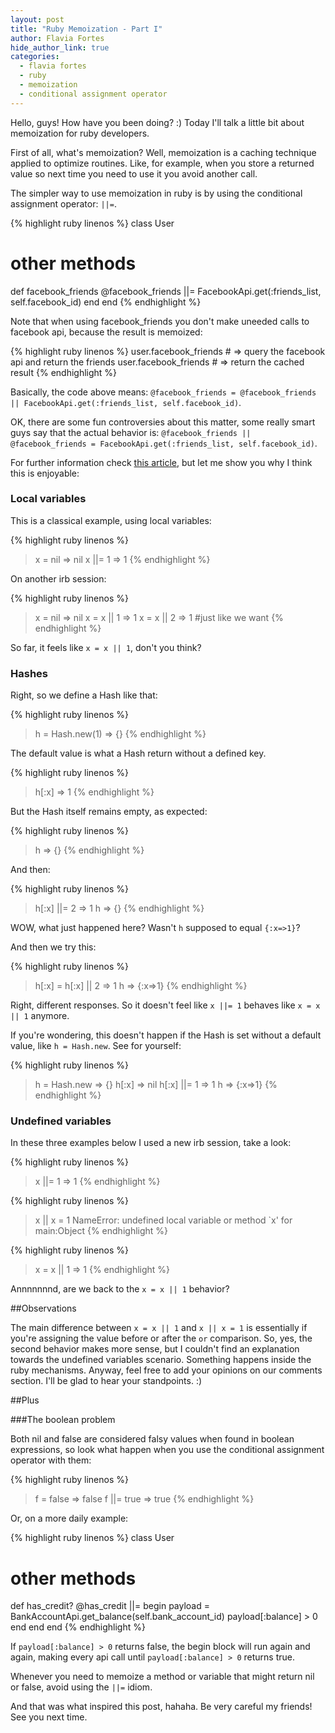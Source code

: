 ```yaml
---
layout: post
title: "Ruby Memoization - Part I"
author: Flavia Fortes
hide_author_link: true
categories:
  - flavia fortes
  - ruby
  - memoization
  - conditional assignment operator
---
```


Hello, guys! How have you been doing? :) Today I'll talk a little bit about memoization for ruby developers.

<!--more-->

First of all, what's memoization? Well, memoization is a caching technique applied to optimize routines. Like, for example, when you store a returned value so next time you need to use it you avoid another call.

The simpler way to use memoization in ruby is by using the conditional assignment operator: ```||=```.

{% highlight ruby linenos %}
class User
   # other methods
  def facebook_friends
    @facebook_friends ||= FacebookApi.get(:friends_list, self.facebook_id)
  end
end
{% endhighlight %}

Note that when using facebook_friends you don't make uneeded calls to facebook api, because the result is memoized:

{% highlight ruby linenos %}
user.facebook_friends # => query the facebook api and return the friends
user.facebook_friends # => return the cached result
{% endhighlight %}

Basically, the code above means:
 ```@facebook_friends = @facebook_friends || FacebookApi.get(:friends_list, self.facebook_id)```.

 OK, there are some fun controversies about this matter, some really smart guys say that the actual behavior is:
```@facebook_friends || @facebook_friends = FacebookApi.get(:friends_list, self.facebook_id)```.

For further information check [this article](http://www.rubyinside.com/what-rubys-double-pipe-or-equals-really-does-5488.html), but let me show you why I think this is enjoyable:


### Local variables

This is a classical example, using local variables:

{% highlight ruby linenos %}
> x = nil
  => nil
> x ||= 1
  => 1
{% endhighlight %}

On another irb session:

{% highlight ruby linenos %}
> x = nil
 => nil
> x = x || 1
 => 1
> x = x || 2
 => 1    #just like we want
{% endhighlight %}

So far, it feels like ```x = x || 1```, don't you think?


### Hashes

Right, so we define a Hash like that:

{% highlight ruby linenos %}
> h = Hash.new(1)
 => {}
{% endhighlight %}

The default value is what a Hash return without a defined key.

{% highlight ruby linenos %}
> h[:x]
 => 1
{% endhighlight %}

But the Hash itself remains empty, as expected:

{% highlight ruby linenos %}
> h
 => {}
{% endhighlight %}

And then:

{% highlight ruby linenos %}
> h[:x] ||= 2
 => 1
> h
 => {}
{% endhighlight %}

WOW, what just happened here? Wasn't ```h```  supposed to equal ```{:x=>1}```?

And then we try this:

{% highlight ruby linenos %}
> h[:x] = h[:x] || 2
 => 1
> h
 => {:x=>1}
{% endhighlight %}

Right, different responses. So it doesn't feel like ```x ||= 1``` behaves like ```x = x || 1``` anymore.

If you're wondering, this doesn't happen if the Hash is set without a default value, like ```h = Hash.new```.
See for yourself:

{% highlight ruby linenos %}
> h = Hash.new
 => {}
> h[:x]
 => nil
> h[:x] ||= 1
 => 1
> h
 => {:x=>1}
{% endhighlight %}


### Undefined variables

In these three examples below I used a new irb session, take a look:

{% highlight ruby linenos %}
> x ||= 1
 => 1
{% endhighlight %}

{% highlight ruby linenos %}
> x || x = 1
NameError: undefined local variable or method `x' for main:Object
{% endhighlight %}

{% highlight ruby linenos %}
> x = x || 1
 => 1
{% endhighlight %}

Annnnnnnd, are we back to the ```x = x || 1``` behavior?


##Observations

The main difference between ```x = x || 1``` and ```x || x = 1``` is essentially if you're assigning the value before or after the ```or``` comparison. So, yes, the second behavior makes more sense, but I couldn't find an explanation towards the undefined variables scenario. Something happens inside the ruby mechanisms. Anyway, feel free to add your opinions on our comments section. I'll be glad to hear your standpoints. :)


##Plus

###The boolean problem

Both nil and false are considered falsy values when found in boolean expressions, so look what happen when you use the conditional assignment operator with them:

{% highlight ruby linenos %}
> f = false
 => false
> f ||= true
 => true
{% endhighlight %}

Or, on a more daily example:

{% highlight ruby linenos %}
class User
  # other methods
  def has_credit?
    @has_credit ||= begin
      payload = BankAccountApi.get_balance(self.bank_account_id)
      payload[:balance] > 0
    end
  end
end
{% endhighlight %}

If ```payload[:balance] > 0``` returns false, the begin block will run again and again, making every api call until ```payload[:balance] > 0``` returns true.

Whenever you need to memoize a method or variable that might return nil or false, avoid using the ```||=``` idiom.

And that was what inspired this post, hahaha. Be very careful my friends! See you next time.